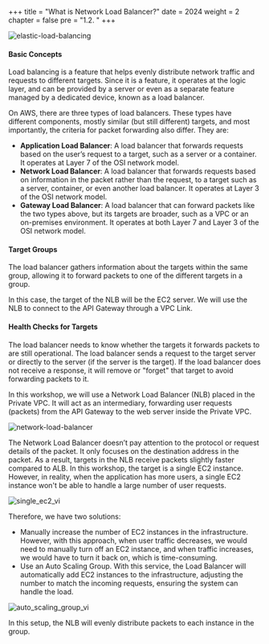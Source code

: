+++
title = "What is Network Load Balancer?"
date = 2024
weight = 2
chapter = false
pre = "1.2. "
+++

![elastic-load-balancing](/images/elastic-load-balancing.png)

#### Basic Concepts

Load balancing is a feature that helps evenly distribute network traffic and requests to different targets. Since it is a feature, it operates at the logic layer, and can be provided by a server or even as a separate feature managed by a dedicated device, known as a load balancer.

On AWS, there are three types of load balancers. These types have different components, mostly similar (but still different) targets, and most importantly, the criteria for packet forwarding also differ. They are:

- **Application Load Balancer**: A load balancer that forwards requests based on the user’s request to a target, such as a server or a container. It operates at Layer 7 of the OSI network model.
- **Network Load Balancer**: A load balancer that forwards requests based on information in the packet rather than the request, to a target such as a server, container, or even another load balancer. It operates at Layer 3 of the OSI network model.
- **Gateway Load Balancer**: A load balancer that can forward packets like the two types above, but its targets are broader, such as a VPC or an on-premises environment. It operates at both Layer 7 and Layer 3 of the OSI network model.

#### Target Groups

The load balancer gathers information about the targets within the same group, allowing it to forward packets to one of the different targets in a group.

In this case, the target of the NLB will be the EC2 server. We will use the NLB to connect to the API Gateway through a VPC Link.

#### Health Checks for Targets

The load balancer needs to know whether the targets it forwards packets to are still operational. The load balancer sends a request to the target server or directly to the server (if the server is the target). If the load balancer does not receive a response, it will remove or "forget" that target to avoid forwarding packets to it.

In this workshop, we will use a Network Load Balancer (NLB) placed in the Private VPC. It will act as an intermediary, forwarding user requests (packets) from the API Gateway to the web server inside the Private VPC.

![network-load-balancer](/images/network-load-balancer.png)

The Network Load Balancer doesn’t pay attention to the protocol or request details of the packet. It only focuses on the destination address in the packet. As a result, targets in the NLB receive packets slightly faster compared to ALB. In this workshop, the target is a single EC2 instance. However, in reality, when the application has more users, a single EC2 instance won't be able to handle a large number of user requests.

![single_ec2_vi](/images/1-introduction/single_ec2_en.png)

Therefore, we have two solutions:

- Manually increase the number of EC2 instances in the infrastructure. However, with this approach, when user traffic decreases, we would need to manually turn off an EC2 instance, and when traffic increases, we would have to turn it back on, which is time-consuming.
- Use an Auto Scaling Group. With this service, the Load Balancer will automatically add EC2 instances to the infrastructure, adjusting the number to match the incoming requests, ensuring the system can handle the load.

![auto_scaling_group_vi](/images/1-introduction/auto_scaling_group_en.png)

In this setup, the NLB will evenly distribute packets to each instance in the group.
